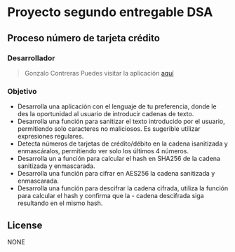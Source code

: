 # Proyecto segundo entregable DSA
## Proceso número de tarjeta crédito
### Desarrollador
>Gonzalo Contreras
Puedes visitar la aplicación [aquí][urlp]
### Objetivo

- Desarrolla una aplicación con el lenguaje de tu preferencia, donde le des la oportunidad al usuario de introducir cadenas de texto.
- Desarrolla una función para sanitizar el texto introducido por el usuario, permitiendo solo caracteres no maliciosos. Es sugerible utilizar expresiones regulares.
- Detecta números de tarjetas de crédito/débito en la cadena isanitizada y enmascáralos, permitiendo ver solo los últimos 4 números.
- Desarrolla un a función para calcular el hash en SHA256 de la cadena sanitizada y enmascarada.
- Desarrolla una función para cifrar en AES256 la cadena sanitizada y enmascarada.
- Desarrolla una función para descifrar la cadena cifrada, utiliza la función para calcular el hash y confirma que la - cadena descifrada siga resultando en el mismo hash.


## License

NONE


   [urlp]: <https://webmindscreations.com/dsacard/>
  
